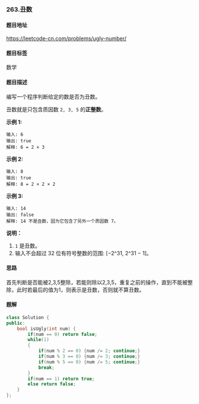 ### 263.丑数

#### 题目地址

https://leetcode-cn.com/problems/ugly-number/

#### 题目标签

数学

#### 题目描述

编写一个程序判断给定的数是否为丑数。

丑数就是只包含质因数 `2, 3, 5` 的**正整数**。

**示例 1:**

```
输入: 6
输出: true
解释: 6 = 2 × 3
```

**示例 2:**

```
输入: 8
输出: true
解释: 8 = 2 × 2 × 2
```

**示例 3:**

```
输入: 14
输出: false 
解释: 14 不是丑数，因为它包含了另外一个质因数 7。
```

**说明：**

1. `1` 是丑数。
2. 输入不会超过 32 位有符号整数的范围: [−2^31,  2^31 − 1]。

#### 思路

首先判断是否能被2,3,5整除，若能则除以2,3,5，重复之前的操作，直到不能被整除，此时若最后的值为1，则表示是丑数，否则就不算丑数。

#### 题解

```c++
class Solution {
public:
    bool isUgly(int num) {        
        if(num == 0) return false;
        while(1)
        {
            if(num % 2 == 0) {num /= 2; continue;}
            if(num % 3 == 0) {num /= 3; continue;}
            if(num % 5 == 0) {num /= 5; continue;}
            break;
        }
        if(num == 1) return true;
        else return false;
    }
};
```

